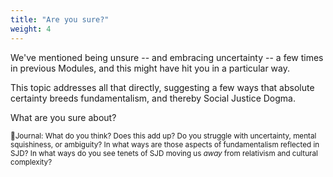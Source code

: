 ```yaml
---
title: "Are you sure?"
weight: 4
---
```


We've mentioned being unsure -- and embracing uncertainty -- a few times in previous Modules, and this might have hit you in a particular way.

This topic addresses all that directly, suggesting a few ways that absolute certainty breeds fundamentalism, and thereby Social Justice Dogma.

What are you sure about?

<small>📝Journal: What do you think? Does this add up? Do you struggle with uncertainty, mental squishiness, or ambiguity? In what ways are those aspects of fundamentalism reflected in SJD? In what ways do you see tenets of SJD moving us _away_ from relativism and cultural complexity?</small>
